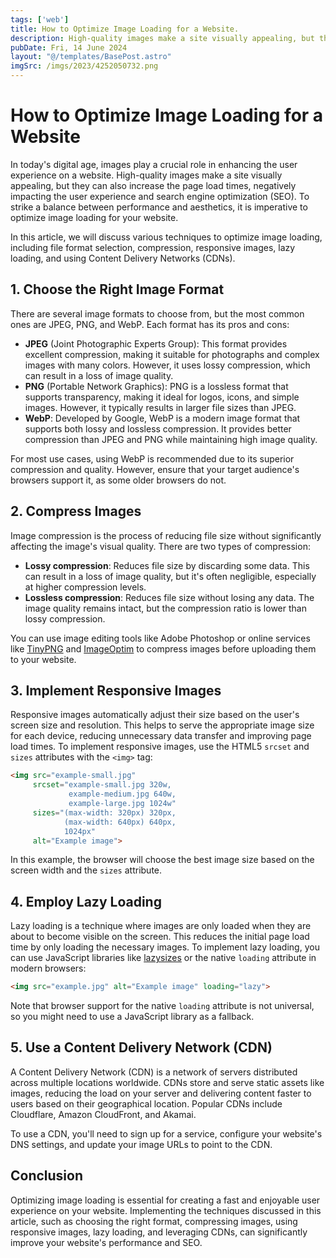 ```yaml
---
tags: ['web']
title: How to Optimize Image Loading for a Website.
description: High-quality images make a site visually appealing, but they can also increase the page load times, negatively impacting the user experience and search engine optimization (SEO). To strike a balance between performance and aesthetics, it is imperative to optimize image loading for your website.
pubDate: Fri, 14 June 2024
layout: "@/templates/BasePost.astro"
imgSrc: /imgs/2023/4252050732.png
---
```


# How to Optimize Image Loading for a Website

In today's digital age, images play a crucial role in enhancing the user experience on a website. High-quality images make a site visually appealing, but they can also increase the page load times, negatively impacting the user experience and search engine optimization (SEO). To strike a balance between performance and aesthetics, it is imperative to optimize image loading for your website.

In this article, we will discuss various techniques to optimize image loading, including file format selection, compression, responsive images, lazy loading, and using Content Delivery Networks (CDNs).

## 1. Choose the Right Image Format

There are several image formats to choose from, but the most common ones are JPEG, PNG, and WebP. Each format has its pros and cons:

- **JPEG** (Joint Photographic Experts Group): This format provides excellent compression, making it suitable for photographs and complex images with many colors. However, it uses lossy compression, which can result in a loss of image quality.
- **PNG** (Portable Network Graphics): PNG is a lossless format that supports transparency, making it ideal for logos, icons, and simple images. However, it typically results in larger file sizes than JPEG.
- **WebP**: Developed by Google, WebP is a modern image format that supports both lossy and lossless compression. It provides better compression than JPEG and PNG while maintaining high image quality.

For most use cases, using WebP is recommended due to its superior compression and quality. However, ensure that your target audience's browsers support it, as some older browsers do not.

## 2. Compress Images

Image compression is the process of reducing file size without significantly affecting the image's visual quality. There are two types of compression:

- **Lossy compression**: Reduces file size by discarding some data. This can result in a loss of image quality, but it's often negligible, especially at higher compression levels.
- **Lossless compression**: Reduces file size without losing any data. The image quality remains intact, but the compression ratio is lower than lossy compression.

You can use image editing tools like Adobe Photoshop or online services like [TinyPNG](https://tinypng.com/) and [ImageOptim](https://imageoptim.com/) to compress images before uploading them to your website.

## 3. Implement Responsive Images

Responsive images automatically adjust their size based on the user's screen size and resolution. This helps to serve the appropriate image size for each device, reducing unnecessary data transfer and improving page load times. To implement responsive images, use the HTML5 `srcset` and `sizes` attributes with the `<img>` tag:

```html
<img src="example-small.jpg"
     srcset="example-small.jpg 320w,
             example-medium.jpg 640w,
             example-large.jpg 1024w"
     sizes="(max-width: 320px) 320px,
            (max-width: 640px) 640px,
            1024px"
     alt="Example image">
```

In this example, the browser will choose the best image size based on the screen width and the `sizes` attribute.

## 4. Employ Lazy Loading

Lazy loading is a technique where images are only loaded when they are about to become visible on the screen. This reduces the initial page load time by only loading the necessary images. To implement lazy loading, you can use JavaScript libraries like [lazysizes](https://github.com/aFarkas/lazysizes) or the native `loading` attribute in modern browsers:

```html
<img src="example.jpg" alt="Example image" loading="lazy">
```

Note that browser support for the native `loading` attribute is not universal, so you might need to use a JavaScript library as a fallback.

## 5. Use a Content Delivery Network (CDN)

A Content Delivery Network (CDN) is a network of servers distributed across multiple locations worldwide. CDNs store and serve static assets like images, reducing the load on your server and delivering content faster to users based on their geographical location. Popular CDNs include Cloudflare, Amazon CloudFront, and Akamai.

To use a CDN, you'll need to sign up for a service, configure your website's DNS settings, and update your image URLs to point to the CDN.

## Conclusion

Optimizing image loading is essential for creating a fast and enjoyable user experience on your website. Implementing the techniques discussed in this article, such as choosing the right format, compressing images, using responsive images, lazy loading, and leveraging CDNs, can significantly improve your website's performance and SEO.